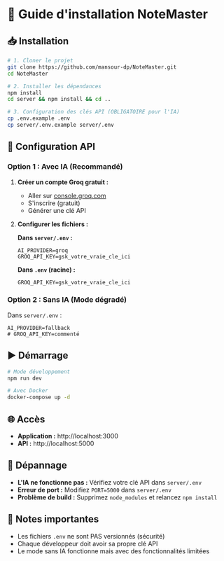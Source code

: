 # 🚀 Guide d'installation NoteMaster

## 📥 Installation

```bash
# 1. Cloner le projet
git clone https://github.com/mansour-dp/NoteMaster.git
cd NoteMaster

# 2. Installer les dépendances
npm install
cd server && npm install && cd ..

# 3. Configuration des clés API (OBLIGATOIRE pour l'IA)
cp .env.example .env
cp server/.env.example server/.env
```

## 🔑 Configuration API

### **Option 1 : Avec IA (Recommandé)**

1. **Créer un compte Groq gratuit :**

   - Aller sur [console.groq.com](https://console.groq.com/)
   - S'inscrire (gratuit)
   - Générer une clé API

2. **Configurer les fichiers :**

   **Dans `server/.env` :**

   ```env
   AI_PROVIDER=groq
   GROQ_API_KEY=gsk_votre_vraie_cle_ici
   ```

   **Dans `.env` (racine) :**

   ```env
   GROQ_API_KEY=gsk_votre_vraie_cle_ici
   ```

### **Option 2 : Sans IA (Mode dégradé)**

Dans `server/.env` :

```env
AI_PROVIDER=fallback
# GROQ_API_KEY=commenté
```

## ▶️ Démarrage

```bash
# Mode développement
npm run dev

# Avec Docker
docker-compose up -d
```

## 🌐 Accès

- **Application :** http://localhost:3000
- **API :** http://localhost:5000

## 🔧 Dépannage

- **L'IA ne fonctionne pas :** Vérifiez votre clé API dans `server/.env`
- **Erreur de port :** Modifiez `PORT=5000` dans `server/.env`
- **Problème de build :** Supprimez `node_modules` et relancez `npm install`

## 📝 Notes importantes

- Les fichiers `.env` ne sont PAS versionnés (sécurité)
- Chaque développeur doit avoir sa propre clé API
- Le mode sans IA fonctionne mais avec des fonctionnalités limitées
